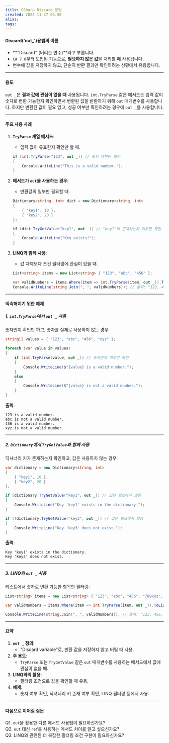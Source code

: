 ```yaml
---
title: CSharp Discard 용법
created: 2024-11-27 04:50
alias:
tags:
---
```

#### Discard('out_')용법의 이름

- **"Discard" (버리는 변수)**라고 부릅니다.
- `C# 7.0`부터 도입된 기능으로, **필요하지 않은 값**을 처리할 때 사용됩니다.
- 변수에 값을 저장하지 않고, 단순히 반환 결과만 확인하려는 상황에서 유용합니다.

---

#### 용도

`out _`은 **결과 값에 관심이 없을 때** 사용됩니다. `int.TryParse` 같은 메서드는 입력 값이 숫자로 변환 가능한지 확인하면서 변환된 값을 반환하기 위해 `out` 매개변수를 사용합니다. 하지만 변환된 값이 필요 없고, 성공 여부만 확인하려는 경우에 `out _`를 사용합니다.

---

#### 주요 사용 사례

1. **`TryParse` 계열 메서드**:
    
    - 입력 값이 유효한지 확인만 할 때.
    
    ```csharp
    if (int.TryParse("123", out _)) // 숫자 여부만 확인
    {
        Console.WriteLine("This is a valid number.");
    }
    ```
    
2. **메서드가 `out`을 사용하는 경우**:
    
    - 반환값의 일부만 필요할 때.
    
    ```csharp
    Dictionary<string, int> dict = new Dictionary<string, int>
    {
        { "key1", 10 },
        { "key2", 20 }
    };
    
    if (dict.TryGetValue("key1", out _)) // "key1"이 존재하는지 여부만 확인
    {
        Console.WriteLine("Key exists!");
    }
    ```
    
3. **LINQ와 함께 사용**:
    
    - 값 자체보다 조건 필터링에 관심이 있을 때.
    
    ```csharp
    List<string> items = new List<string> { "123", "abc", "456" };
    
    var validNumbers = items.Where(item => int.TryParse(item, out _)).ToList();
    Console.WriteLine(string.Join(", ", validNumbers)); // 출력: "123, 456"
    ```
    

---

#### 익숙해지기 위한 예제

##### 1. `int.TryParse`에서 `out _` 사용

숫자인지 확인만 하고, 숫자를 실제로 사용하지 않는 경우:

```csharp
string[] values = { "123", "abc", "456", "xyz" };

foreach (var value in values)
{
    if (int.TryParse(value, out _)) // 숫자인지 여부만 확인
    {
        Console.WriteLine($"{value} is a valid number.");
    }
    else
    {
        Console.WriteLine($"{value} is not a valid number.");
    }
}
```

**출력**:

```
123 is a valid number.
abc is not a valid number.
456 is a valid number.
xyz is not a valid number.
```

---

##### 2. `Dictionary`에서 `TryGetValue`와 함께 사용

딕셔너리 키가 존재하는지 확인하고, 값은 사용하지 않는 경우:

```csharp
var dictionary = new Dictionary<string, int>
{
    { "key1", 10 },
    { "key2", 20 }
};

if (dictionary.TryGetValue("key1", out _)) // 값은 필요하지 않음
{
    Console.WriteLine("Key 'key1' exists in the dictionary.");
}

if (!dictionary.TryGetValue("key3", out _)) // 값은 필요하지 않음
{
    Console.WriteLine("Key 'key3' does not exist.");
}
```

**출력**:

```
Key 'key1' exists in the dictionary.
Key 'key3' does not exist.
```

---

##### 3. LINQ와 `out _` 사용

리스트에서 숫자로 변환 가능한 항목만 필터링:

```csharp
List<string> items = new List<string> { "123", "abc", "456", "789xyz", "100" };

var validNumbers = items.Where(item => int.TryParse(item, out _)).ToList();

Console.WriteLine(string.Join(", ", validNumbers)); // 출력: "123, 456, 100"
```

---

#### 요약

1. **`out _` 정의**:
    - "Discard variable"로, 반환 값을 저장하지 않고 버릴 때 사용.
2. **주 용도**:
    - `TryParse` 또는 `TryGetValue` 같은 `out` 매개변수를 사용하는 메서드에서 값에 관심이 없을 때.
3. **LINQ와의 활용**:
    - 필터링 조건으로 값을 확인할 때 유용.
4. **예제**:
    - 숫자 여부 확인, 딕셔너리 키 존재 여부 확인, LINQ 필터링 등에서 사용.

---

#### 다음으로 이어질 질문

Q1. `out`을 활용한 다른 메서드 사용법이 필요하신가요?  
Q2. `out` 대신 `ref`를 사용하는 메서드 차이를 알고 싶으신가요?  
Q3. LINQ와 관련된 더 복잡한 필터링 조건 구현이 필요하신가요?

